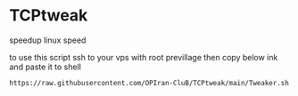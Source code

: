 # TCPtweak
speedup linux speed

to use this script ssh to your vps with root previllage then copy below ink and paste it to shell

`https://raw.githubusercontent.com/OPIran-CluB/TCPtweak/main/Tweaker.sh`
